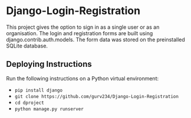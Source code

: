 # Django-Login-Registration
This project gives the option to sign in as a single user or as an organisation. The login and registration forms are built using django.contrib.auth.models. The form data was stored on the preinstalled SQLite database.
## Deploying Instructions
Run the following instructions on a Python virtual environment:
* `pip install django`
* `git clone https://github.com/gurv234/Django-Login-Registration`
*  `cd dproject`
*  `python manage.py runserver`
